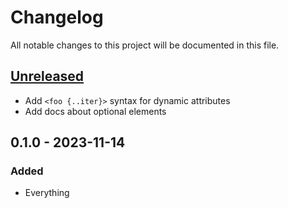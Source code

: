 # Changelog

All notable changes to this project will be documented in this file.


## [Unreleased]
- Add `<foo {..iter}>` syntax for dynamic attributes
- Add docs about optional elements

## 0.1.0 - 2023-11-14
### Added
- Everything


[Unreleased]: https://github.com/LukasKalbertodt/litrs/compare/v0.1.0...HEAD
